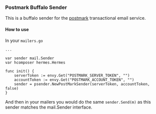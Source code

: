### Postmark Buffalo Sender

This is a buffalo sender for the [postmark](https://postmarkapp.com/) transactional email service.

#### How to use

In your `mailers.go`

```
...

var sender mail.Sender
var hcomposer hermes.Hermes

func init() {
	serverToken := envy.Get("POSTMARK_SERVER_TOKEN", "")
	accountToken := envy.Get("POSTMARK_ACCOUNT_TOKEN", "")
	sender = psender.NewPostMarkSender(serverToken, accountToken, false)
}
```

And then in your mailers you would do the same `sender.Send(m)` as this sender matches the mail.Sender interface.